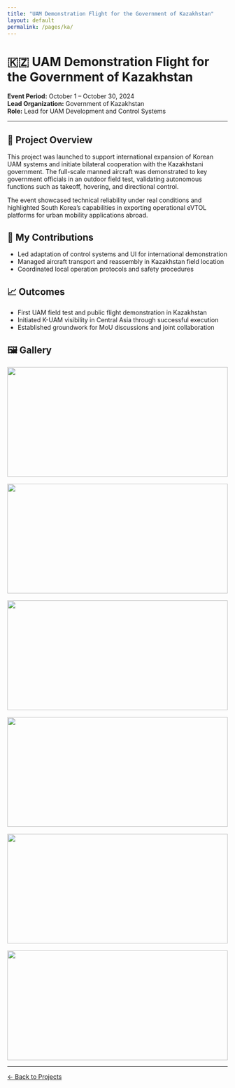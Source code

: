 ```yaml
---
title: "UAM Demonstration Flight for the Government of Kazakhstan"
layout: default
permalink: /pages/ka/
---
```


<h1>🇰🇿 UAM Demonstration Flight for the Government of Kazakhstan</h1>

<p><strong>Event Period:</strong> October 1 – October 30, 2024<br>
<strong>Lead Organization:</strong> Government of Kazakhstan<br>
<strong>Role:</strong> Lead for UAM Development and Control Systems</p>

<hr>

<h2>🔧 Project Overview</h2>
<p>
This project was launched to support international expansion of Korean UAM systems and initiate bilateral cooperation with the Kazakhstani government. The full-scale manned aircraft was demonstrated to key government officials in an outdoor field test, validating autonomous functions such as takeoff, hovering, and directional control.
</p>

<p>
The event showcased technical reliability under real conditions and highlighted South Korea’s capabilities in exporting operational eVTOL platforms for urban mobility applications abroad.
</p>

<h2>🧠 My Contributions</h2>
<ul>
  <li>Led adaptation of control systems and UI for international demonstration</li>
  <li>Managed aircraft transport and reassembly in Kazakhstan field location</li>
  <li>Coordinated local operation protocols and safety procedures</li>
</ul>

<h2>📈 Outcomes</h2>
<ul>
  <li>First UAM field test and public flight demonstration in Kazakhstan</li>
  <li>Initiated K-UAM visibility in Central Asia through successful execution</li>
  <li>Established groundwork for MoU discussions and joint collaboration</li>
</ul>

<h2>🖼️ Gallery</h2>
<div style="display: grid; grid-template-columns: repeat(auto-fit, minmax(300px, 1fr)); gap: 1rem;">
  <img src="{{ site.baseurl }}/assets/ka/0.jpg" style="width: 100%; height: 250px; object-fit: cover;">
  <img src="{{ site.baseurl }}/assets/ka/1.jpg" style="width: 100%; height: 250px; object-fit: cover;">
  <img src="{{ site.baseurl }}/assets/ka/2.jpg" style="width: 100%; height: 250px; object-fit: cover;">
  <img src="{{ site.baseurl }}/assets/ka/3.jpg" style="width: 100%; height: 250px; object-fit: cover;">
  <img src="{{ site.baseurl }}/assets/ka/4.jpg" style="width: 100%; height: 250px; object-fit: cover;">
  <img src="{{ site.baseurl }}/assets/ka/5.jpg" style="width: 100%; height: 250px; object-fit: cover;">
</div>

<hr>
<p><a href="{{ site.baseurl }}/projects/">← Back to Projects</a></p>
